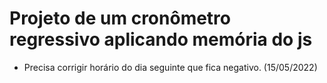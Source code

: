 # Projeto de um cronômetro regressivo aplicando memória do js

 - Precisa corrigir horário do dia seguinte que fica negativo. (15/05/2022)
